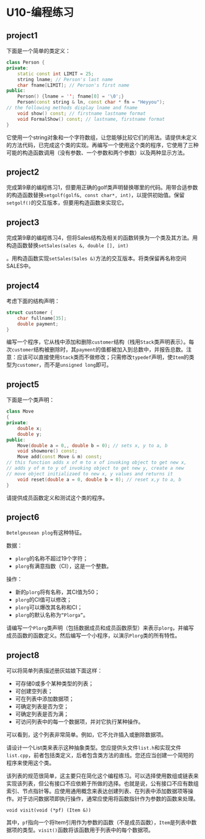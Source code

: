 # U10-编程练习

## project1

下面是一个简单的类定义：

```C++
class Person {
private:
    static const int LIMIT = 25;
    string lname; // Person's last name
    char fname[LIMIT]; // Person's first name
public:
    Person() {lname = ''; fname[0] = '\0';}
    Person(const string & ln, const char * fn = "Heyyou");
// the following methods display lname and fname
    void show() const; // firstname lastname format
    void FormalShow() const; // lastname, firstname format
}
```

它使用一个string对象和一个字符数组，让您能够比较它们的用法。请提供未定义的方法代码，已完成这个类的实现。再编写一个使用这个类的程序，它使用了三种可能的构造函数调用（没有参数、一个参数和两个参数）以及两种显示方法。

## project2

完成第9章的编程练习1，但要用正确的golf类声明替换哪里的代码。用带合适参数的构造函数替换`setgolf(golf&, const char*, int)`，以提供初始值。保留`setgolf()`的交互版本，但要用构造函数来实现它。

## project3

完成第9章的编程练习4，但将Sales结构及相关的函数转换为一个类及其方法。用构造函数替换`setSales(sales &, double [], int)`

。用构造函数实现`setSales(Sales &)`方法的交互版本。将类保留再名称空间SALES中。

## project4

考虑下面的结构声明：

```C++
struct customer {
    char fullname[35];
    double payment;
}
```

编写一个程序，它从栈中添加和删除`customer`结构（栈用`Stack`类声明表示）。每次`customer`结构被删除时，其`payment`的值都被加入到总数中，并报告总数。注意：应该可以直接使用`Stack`类而不做修改；只需修改`typedef`声明，使`Item`的类型为`customer`，而不是`unsigned long`即可。

## project5

下面是一个类声明：

```C++
class Move
{
private:
    double x;
    double y;
public:
    Move(double a = 0,, double b = 0); // sets x, y to a, b
    void showmore() const;
    Move add(const Move & m) const;
// this function adds x of m to x of invoking object to get new x,
// adds y of m to y of invoking object to get new y, create a new
// move object initializaed to new x, y values and returns it
    void reset(double a = 0, double b = 0); // reset x,y to a, b
}
```

请提供成员函数定义和测试这个类的程序。

## project6

`Betelgeusean plog`有这种特征。

数据：

* `plorg`的名称不超过19个字符；
* `plorg`有满意指数（CI），这是一个整数。

操作：

* 新的`plorg`将有名称，其CI值为50；
* `plorg`的CI值可以修改；
* `plorg`可以爆改其名称和CI；
* `plorg`的默认名称为`“Plorga”`。

请编写一个`Plorg`类声明（包括数据成员和成员函数原型）来表示`plorg`，并编写成员函数的函数定义。然后编写一个小程序，以演示`Plorg`类的所有特性。

## project8

可以将简单列表描述册灰姑娘下面这样：

* 可存储0或多个某种类型的列表；
* 可创建空列表；
* 可在列表中添加数据项；
* 可确定列表是否为空；
* 可确定列表是否为满；
* 可访问列表中的每一个数据项，并对它执行某种操作。

可以看到，这个列表非常简单。例如，它不允许插入或删除数据项。

请设计一个List类来表示这种抽象类型。您应提供头文件`list.h`和实现文件`list.cpp`，前者包括类定义，后者包含类方法的直线。您还应当创建一个简短的程序来使用这个类。

该列表的规范很简单，这主要只在简化这个编程练习。可以选择使用数组或链表来实现该列表，但公有接口不应依赖于所做的选择。也就是说，公有接口不应有数组索引、节点指针等。应使用通用概念来表达创建列表、在列表中添加数据项等操作。对于访问数据项即执行操作，通常应使用将函数指针作为参数的函数来处理。

`void visit(void (*pf) (Item &))`

其中，`pf`指向一个将Item引用作为参数的函数（不是成员函数），`Item`是列表中数据项的类型。`visit()`函数将该函数用于列表中的每个数据项。

